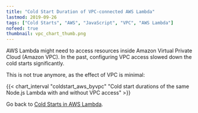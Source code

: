 ```yaml
---
title: "Cold Start Duration of VPC-connected AWS Lambda"
lastmod: 2019-09-26
tags: ["Cold Starts", "AWS", "JavaScript", "VPC", "AWS Lambda"]
nofeed: true
thumbnail: vpc_chart_thumb.png
---
```


AWS Lambda might need to access resources inside Amazon Virtual Private Cloud (Amazon VPC). In the past, configuring VPC access slowed down the cold starts significantly.

This is not true anymore, as the effect of VPC is minimal:

{{< chart_interval
    "coldstart_aws_byvpc"
    "Cold start durations of the same Node.js Lambda with and without VPC access" >}}

Go back to [Cold Starts in AWS Lambda](/serverless/coldstarts/aws/).